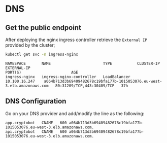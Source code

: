 # DNS

## Get the public endpoint
After deploying the nginx ingress controller retrieve the `External IP` provided by the cluster;

```bash
kubectl get svc -n ingress-nginx
```
```
NAMESPACE       NAME                       TYPE           CLUSTER-IP       EXTERNAL-IP                                                               PORT(S)                      AGE
ingress-nginx   ingress-nginx-controller   LoadBalancer   10.100.16.247    a064b713d3b69409482678c19bfa177b-1015053076.eu-west-3.elb.amazonaws.com   80:31209/TCP,443:30409/TCP   37h 
```

## DNS Configuration
Go on your DNS provider and add/modify the line as the following:
```raw
app.cryptobot	CNAME	600	a064b713d3b69409482678c19bfa177b-1015053076.eu-west-3.elb.amazonaws.com.
api.cryptobot	CNAME	600	a064b713d3b69409482678c19bfa177b-1015053076.eu-west-3.elb.amazonaws.com.	
```
